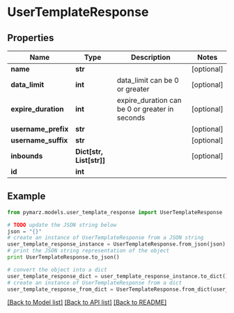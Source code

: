# UserTemplateResponse


## Properties
Name | Type | Description | Notes
------------ | ------------- | ------------- | -------------
**name** | **str** |  | [optional] 
**data_limit** | **int** | data_limit can be 0 or greater | [optional] 
**expire_duration** | **int** | expire_duration can be 0 or greater in seconds | [optional] 
**username_prefix** | **str** |  | [optional] 
**username_suffix** | **str** |  | [optional] 
**inbounds** | **Dict[str, List[str]]** |  | [optional] 
**id** | **int** |  | 

## Example

```python
from pymarz.models.user_template_response import UserTemplateResponse

# TODO update the JSON string below
json = "{}"
# create an instance of UserTemplateResponse from a JSON string
user_template_response_instance = UserTemplateResponse.from_json(json)
# print the JSON string representation of the object
print UserTemplateResponse.to_json()

# convert the object into a dict
user_template_response_dict = user_template_response_instance.to_dict()
# create an instance of UserTemplateResponse from a dict
user_template_response_from_dict = UserTemplateResponse.from_dict(user_template_response_dict)
```
[[Back to Model list]](../README.md#documentation-for-models) [[Back to API list]](../README.md#documentation-for-api-endpoints) [[Back to README]](../README.md)


